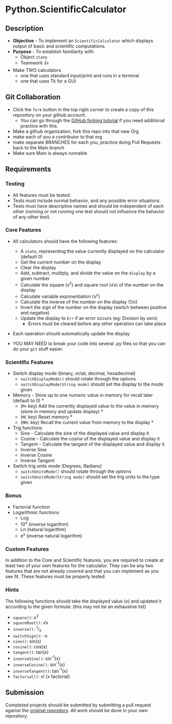 # Python.ScientificCalculator

## Description

- **Objective** - To implement an `ScientificCalculator` which displays output of basic and scientific computations.
- **Purpose** - To establish familiarity with:
  - Object `state`
  - Teamwork :+1:
- Make TWO calculators
  - one that uses standard input/print and runs in a terminal
  - one that uses Tk for a GUI

## Git Collaboration

- Click the `fork` button in the top right corner to create a copy of this repository on your github account.
  - You can go through the [GitHub forking tutorial](https://help.github.com/articles/fork-a-repo/) if you need additional practice with this.
- Make a github organization, fork this repo into that new Org
- make each of you a contributor to that org
- make separate BRANCHES for each you, practice doing Pull Requests back to the Main branch
- Make sure Main is always runnable

## Requirements

### Testing

- All features must be tested.
- Tests must include normal behavior, and any possible error situations.
- Tests must have descriptive names and should be independent of each other (running or not running one test should not influence the behavior of any other test).

### Core Features

- All calculators should have the following features:

  - A `state`, representing the value currently displayed on the calculator (default 0)
  - Get the current number on the display
  - Clear the display
  - Add, subtract, multiply, and divide the value on the `display` by a given number
  - Calculate the square (x<sup>2</sup>) and square root (√x) of the number on the display
  - Calculate variable exponentiation (x<sup>y</sup>)
  - Calculate the inverse of the number on the display (1/x)
  - Invert the sign of the number on the display (switch between positive and negative)
  - Update the display to `Err` if an error occurs (eg: Division by zero)
    - Errors must be cleared before any other operation can take place

- Each operation should automatically update the display
- YOU MAY NEED to break your code into several .py files so that you can do your `git` stuff easier.

### Scientific Features

- Switch display mode (binary, octal, decimal, hexadecimal)
  - `switchDisplayMode()` should rotate through the options
  - `switchDisplayMode(String mode)` should set the display to the mode given
- Memory - Store up to one numeric value in memory for recall later (default to 0) \*
  - (`M+` key) Add the currently displayed value to the value in memory (store in memory and update display) \*
  - (`MC` key) Reset memory \*
  - (`MRC` key) Recall the current value from memory to the display \*
- Trig functions
  - Sine - Calculate the sine of the displayed value and display it
  - Cosine - Calculate the cosine of the displayed value and display it
  - Tangent - Calculate the tangent of the displayed value and display it
  - Inverse Sine
  - Inverse Cosine
  - Inverse Tangent
- Switch trig units mode (Degrees, Radians)
  - `switchUnitsMode()` should rotate through the options
  - `switchUnitsMode(String mode)` should set the trig units to the type given

### Bonus

- Factorial function
- Logarithmic functions
  - Log
  - 10<sup>x</sup> (inverse logarithm)
  - Ln (natural logarithm)
  - e<sup>x</sup> (inverse natural logarithm)

### Custom Features

In addition to the Core and Scientific features, you are required to create at least two of your own features for the calculator. They can be any two features that are not already covered and that you can implement as you see fit. These features must be properly tested.

### Hints

The following functions should take the displayed value (x) and updated it according to the given formula: (this may not be an exhaustive list)

- `square()`: x<sup>2</sup>
- `squareRoot()`: √x
- `inverse()`: <sup>1</sup>/<sub>x</sub>
- `switchSign()`: -x
- `sine()`: sin(x)
- `cosine()`: cos(x)
- `tangent()`: tan(x)
- `inverseSine()`: sin<sup>-1</sup>(x)
- `inverseCosine()`: sin<sup>-1</sup>(x)
- `inverseTangent()`: tan<sup>-1</sup>(x)
- `factorial()`: x! (x factorial)

## Submission

Completed projects should be submitted by submitting a pull request against the [original repository](https://git.zipcode.rocks/Cohort4.2/ZCW-MacroLabs-OOP-ScientificCalculator). All work should be done in your own repository.
